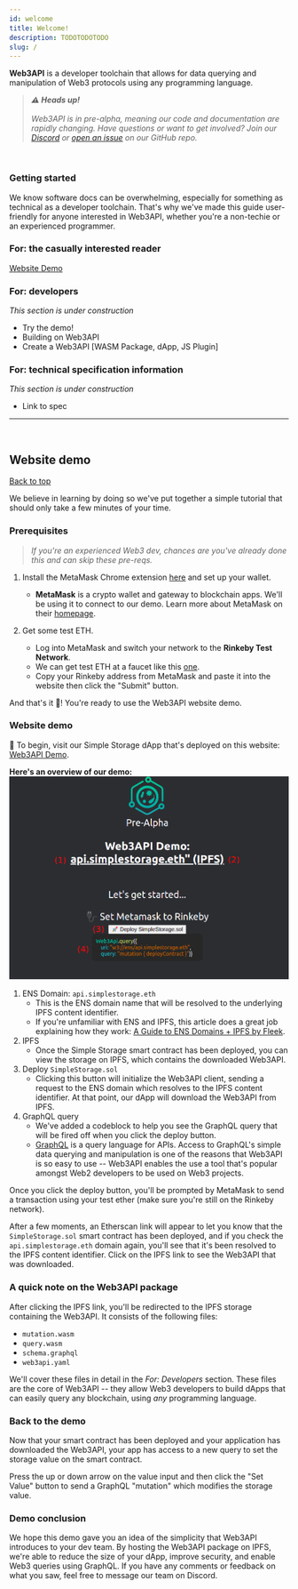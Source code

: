 ```yaml
---
id: welcome
title: Welcome!
description: TODOTODOTODO
slug: /
---
```


**Web3API** is a developer toolchain that allows for data querying and manipulation of Web3 protocols using any programming language.
<br/>

> _**⚠️ Heads up!** <br/> <br/>
> Web3API is in pre-alpha, meaning our code and documentation are rapidly changing. Have questions or want to get involved? Join our [Discord](https://discord.com/invite/Z5m88a5qWu) or [open an issue](https://github.com/Web3-API/monorepo/issues) on our GitHub repo._

<br/>

### **Getting started**

We know software docs can be overwhelming, especially for something as technical as a developer toolchain. That's why we've made this guide user-friendly for anyone interested in Web3API, whether you're a non-techie or an experienced programmer.

### **For: the casually interested reader**

[Website Demo](#website-demo)

### **For: developers**

_This section is under construction_

- Try the demo!
- Building on Web3API
- Create a Web3API [WASM Package, dApp, JS Plugin]

### **For: technical specification information**

_This section is under construction_

- Link to spec

---

<br/>

## **Website demo**

[Back to top](#getting-started)

We believe in learning by doing so we've put together a simple tutorial that should only take a few minutes of your time.

### **Prerequisites**<br/>

> _If you're an experienced Web3 dev, chances are you've already done this and can skip these pre-reqs._

1. Install the MetaMask Chrome extension [here](https://chrome.google.com/webstore/detail/metamask/nkbihfbeogaeaoehlefnkodbefgpgknn) and set up your wallet.<br/>

   - **MetaMask** is a crypto wallet and gateway to blockchain apps. We'll be using it to connect to our demo. Learn more about MetaMask on their [homepage](https://metamask.io/).

2. Get some test ETH.<br/>

   - Log into MetaMask and switch your network to the **Rinkeby Test Network**.
   - We can get test ETH at a faucet like this [one](http://rinkeby-faucet.com/).
   - Copy your Rinkeby address from MetaMask and paste it into the website then click the "Submit" button.

And that's it 🎉! You're ready to use the Web3API website demo.

### **Website demo**<br/>

🏁 To begin, visit our Simple Storage dApp that's deployed on this website: [Web3API Demo](https://demo-simplestorage-web3api.on.fleek.co/). <br/>

**Here's an overview of our demo:**<br/>
<img src="../static/img/demo_01.png" width="650" />

1. ENS Domain: `api.simplestorage.eth`
   - This is the ENS domain name that will be resolved to the underlying IPFS content identifier.
   - If you're unfamiliar with ENS and IPFS, this article does a great job explaining how they work: [A Guide to ENS Domains + IPFS by Fleek](https://medium.com/fleek/guide-ens-domains-ipfs-ethereum-name-service-26d6092cfadf).
2. IPFS
   - Once the Simple Storage smart contract has been deployed, you can view the storage on IPFS, which contains the downloaded Web3API.
3. Deploy `SimpleStorage.sol`
   - Clicking this button will initialize the Web3API client, sending a request to the ENS domain which resolves to the IPFS content identifier. At that point, our dApp will download the Web3API from IPFS.
4. GraphQL query
   - We've added a codeblock to help you see the GraphQL query that will be fired off when you click the deploy button.
   - [GraphQL](https://graphql.org/) is a query language for APIs. Access to GraphQL's simple data querying and manipulation is one of the reasons that Web3API is so easy to use -- Web3API enables the use a tool that's popular amongst Web2 developers to be used on Web3 projects.

Once you click the deploy button, you'll be prompted by MetaMask to send a transaction using your test ether (make sure you're still on the Rinkeby network).

After a few moments, an Etherscan link will appear to let you know that the `SimpleStorage.sol` smart contract has been deployed, and if you check the `api.simplestorage.eth` domain again, you'll see that it's been resolved to the IPFS content identifier. Click on the IPFS link to see the Web3API that was downloaded.

### **A quick note on the Web3API package**

After clicking the IPFS link, you'll be redirected to the IPFS storage containing the Web3API. It consists of the following files:

- `mutation.wasm`
- `query.wasm`
- `schema.graphql`
- `web3api.yaml`

We'll cover these files in detail in the _For: Developers_ section. These files are the core of Web3API -- they allow Web3 developers to build dApps that can easily query any blockchain, using _any_ programming language.

### **Back to the demo**

Now that your smart contract has been deployed and your application has downloaded the Web3API, your app has access to a new query to set the storage value on the smart contract.

Press the up or down arrow on the value input and then click the "Set Value" button to send a GraphQL "mutation" which modifies the storage value.

### **Demo conclusion**

We hope this demo gave you an idea of the simplicity that Web3API introduces to your dev team. By hosting the Web3API package on IPFS, we're able to reduce the size of your dApp, improve security, and enable Web3 queries using GraphQL. If you have any comments or feedback on what you saw, feel free to message our team on Discord.
